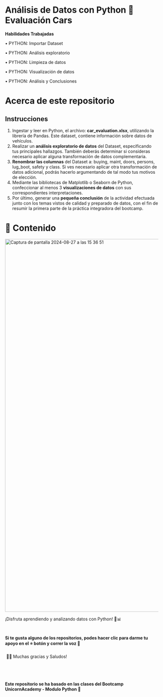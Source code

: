 # Análisis de Datos con Python 🐍 Evaluación Cars

**Habilidades Trabajadas**

• PYTHON: Importar Dataset

• PYTHON: Análisis exploratorio

• PYTHON: Limpieza de datos

• PYTHON: Visualización de datos

• PYTHON: Análisis y Conclusiones

# Acerca de este repositorio

## **Instrucciones**

1. Ingestar y leer en Python, el archivo: **car_evaluation.xlsx**, utilizando la librería de Pandas. Este dataset, contiene información sobre datos de vehículos.
2. Realizar un **análisis exploratorio de datos** del Dataset, especificando tus principales hallazgos. También deberás determinar si consideras necesario aplicar alguna transformación de datos complementaria.
3. **Renombrar las columnas** del Dataset a: buying, maint, doors, persons, lug_boot, safety y class. Si ves necesario aplicar otra transformación de datos adicional, podrás hacerlo argumentando de tal modo tus motivos de elección.
4. Mediante las bibliotecas de Matplotlib o Seaborn de Python, confeccionar al menos 3 **visualizaciones de datos** con sus correspondientes interpretaciones.
5. Por último, generar una **pequeña conclusión** de la actividad efectuada junto con los temas vistos de calidad y preparado de datos, con el fin de resumir la primera parte de la práctica integradora del bootcamp.

# 🎯 Contenido


<img width="1222" alt="Captura de pantalla 2024-08-27 a las 15 36 51" src="https://github.com/user-attachments/assets/ae91681a-e55c-4bd0-ab6d-3a8806f6822f">


¡Disfruta aprendiendo y analizando datos con Python! 🐍📊

# <h4> Si te gusta alguno de los repositorios, podes hacer clic para darme tu apoyo en el ⭐️ botón y correr la voz 🦄⁣ <h4>
⁣ 👩‍💻 Muchas gracias y Saludos!⁣
<br>
<br>
<br>
# <h4> Este repositorio se ha basado en las clases del Bootcamp UnicornAcademy - Modulo Python 🦄⁣ <h4>
